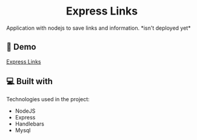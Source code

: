 <h1 align="center" id="title">Express Links</h1>

<p align="center"></p>

<p id="description">Application with nodejs to save links and information. *isn't deployed yet*</p>

<h2>🚀 Demo</h2>

[Express Links](https://user-images.githubusercontent.com/88939356/190282814-566d9a4a-1045-4aa1-98bb-dd0ce453b4bc.webm)
<h2>💻 Built with</h2>

Technologies used in the project:

*   NodeJS
*   Express
*   Handlebars
*   Mysql
